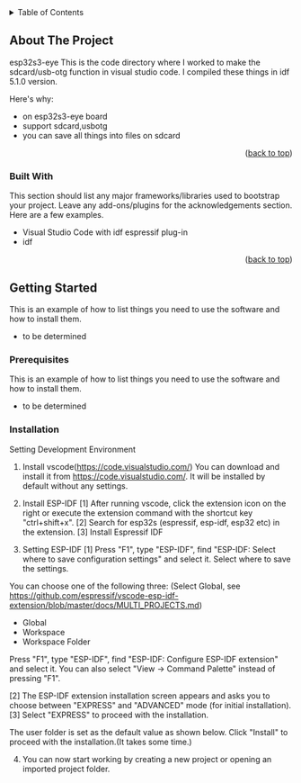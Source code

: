 
<!-- TABLE OF CONTENTS -->
<details>
  <summary>Table of Contents</summary>
  <ol>
    <li>
      <a href="#about-the-project">About The Project</a>
      <ul>
        <li><a href="#built-with">Built With</a></li>
      </ul>
    </li>
    <li>
      <a href="#getting-started">Getting Started</a>
      <ul>
        <li><a href="#prerequisites">Prerequisites</a></li>
        <li><a href="#installation">Installation</a></li>
      </ul>
    </li>
    <li><a href="#usage">Usage</a></li>
    <li><a href="#roadmap">Roadmap</a></li>
    <li><a href="#contributing">Contributing</a></li>
    <li><a href="#license">License</a></li>
    <li><a href="#contact">Contact</a></li>
    <li><a href="#acknowledgments">Acknowledgments</a></li>
  </ol>
</details>

<!-- ABOUT THE PROJECT -->
## About The Project

esp32s3-eye
This is the code directory where I worked to make the sdcard/usb-otg function in visual studio code.
I compiled these things in idf 5.1.0 version.

Here's why:
* on esp32s3-eye board
* support sdcard,usbotg
* you can save all things into files on sdcard

<p align="right">(<a href="#readme-top">back to top</a>)</p>

### Built With

This section should list any major frameworks/libraries used to bootstrap your project. Leave any add-ons/plugins for the acknowledgements section. Here are a few examples.

* Visual Studio Code with idf espressif plug-in
* idf 

<p align="right">(<a href="#readme-top">back to top</a>)</p>

<!-- GETTING STARTED -->
## Getting Started

This is an example of how to list things you need to use the software and how to install them.
* to be determined

### Prerequisites

This is an example of how to list things you need to use the software and how to install them.
* to be determined
  

### Installation

Setting Development Environment

1. Install vscode(https://code.visualstudio.com/)
You can download and install it from https://code.visualstudio.com/. It will be installed by default without any settings.
  
2. Install ESP-IDF
[1] After running vscode, click the extension icon on the right or execute the extension command with the shortcut key "ctrl+shift+x".
[2] Search for esp32s (espressif, esp-idf, esp32 etc) in the extension.
[3] Install Espressif IDF

3. Setting ESP-IDF
[1] Press "F1", type "ESP-IDF", find "ESP-IDF: Select where to save configuration settings" and select it. Select where to save the settings.

You can choose one of the following three: (Select Global, see https://github.com/espressif/vscode-esp-idf-extension/blob/master/docs/MULTI_PROJECTS.md)

- Global
- Workspace
- Workspace Folder

Press "F1", type "ESP-IDF", find "ESP-IDF: Configure ESP-IDF extension" and select it.
You can also select "View -> Command Palette" instead of pressing "F1".

[2] The ESP-IDF extension installation screen appears and asks you to choose between "EXPRESS" and "ADVANCED" mode (for initial installation).
[3] Select "EXPRESS" to proceed with the installation.

The user folder is set as the default value as shown below. Click "Install" to proceed with the installation.(It takes some time.)

4. You can now start working by creating a new project or opening an imported project folder. 
